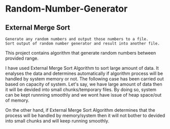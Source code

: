 # Random-Number-Generator

## External Merge Sort

```
Generate any random numbers and output those numbers to a file.
Sort output of random number generator and result into another file.
 ```
This project contains algorithm that generate random numbers between provided range. 

I have used External Merge Sort Algorithm to sort large amount of data. It enalyses the data and determines automatically if algorithm process will be handled by system memory or not.
The following case has been carried out based on capacity of system. Let's say, we have large amount of data then it will be devided into small chunks/temporary files.
By doing so, system can be kept runnning smoothly and we wont have issue of heap space/out of memory.

On the other hand, if External Merge Sort Algorithm determines that the process will be handled by memory/system then it will not bother to devided into small chunks and will keep running smoothly.
